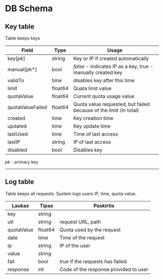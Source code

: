 # DB Schema

## Key table

Table keeps keys

| Field | Type | Usage |
| ---|-|-|
| key[*pk*] | string | Key or IP if created automatically |
| manual[pk*] | bool | *false* - indicates IP as a key, *true* - manually created key |
| validTo | time | disables key after this time |
| limit   | float64 | Quata limit value |
| quotaValue | float64 | Current quota usage value |
| quotaValueFailed | float64 | Quota value requested, but failed because of the limit (in total) |
| created | time | Key creation time |
| updated | time | Key update time |
| lastUsed | time | Time of last access |
| lastIP | string | IP of last access |
| disabled | bool | Disables key |

*pk* - primary key

---

## Log table

Table keeps all requests. System logs users IP, time, quota value.

| Laukas| Tipas | Paskirtis |
| ---|-|-|
| key | string | |
| utl | string | request URL, path |
| quotaValue | float64 | Quota used by the request |
| date | time | Time of the request |
| ip | string | IP of the user |
| value | string | |
| fail | bool | *true* if the requests has failed |
| response | int | Code of the response provided to user |
